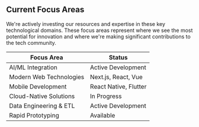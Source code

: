 ## Current Focus Areas

We're actively investing our resources and expertise in these key technological domains. These focus areas represent where we see the most potential for innovation and where we're making significant contributions to the tech community.

| Focus Area | Status |
|------------|--------|
| AI/ML Integration | Active Development |
| Modern Web Technologies | Next.js, React, Vue |
| Mobile Development | React Native, Flutter |
| Cloud-Native Solutions | In Progress |
| Data Engineering & ETL | Active Development |
| Rapid Prototyping | Available | 